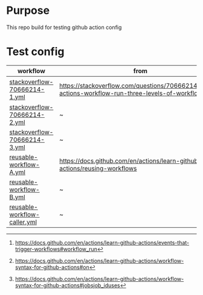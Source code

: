 # Purpose
This repo build for testing github action config

# Test config
| workflow | from | function |
| --- | --- | --- |
|[stackoverflow-70666214-1.yml](.github/workflows/stackoverflow-70666214-1.yml)| https://stackoverflow.com/questions/70666214/github-actions-workflow-run-three-levels-of-workflows | workflow_run event trigger run[^1][^2]  |
|[stackoverflow-70666214-2.yml](.github/workflows/stackoverflow-70666214-2.yml)| ~ | ~ |
|[stackoverflow-70666214-3.yml](.github/workflows/stackoverflow-70666214-1.yml)| ~ | ~ |
|[reusable-workflow-A.yml](.github/workflows/reusable-workflow-A.yml)| https://docs.github.com/en/actions/learn-github-actions/reusing-workflows | reusing workflow[^3] |
|[reusable-workflow-B.yml](.github/workflows/reusable-workflow-B.yml)| ~ | ~ |
|[reusable-workflow-caller.yml](.github/workflows/reusable-workflow-caller.yml)| ~ | ~ |







[^1]: https://docs.github.com/en/actions/learn-github-actions/events-that-trigger-workflows#workflow_run
[^2]: https://docs.github.com/en/actions/learn-github-actions/workflow-syntax-for-github-actions#on
[^3]: https://docs.github.com/en/actions/learn-github-actions/workflow-syntax-for-github-actions#jobsjob_iduses
